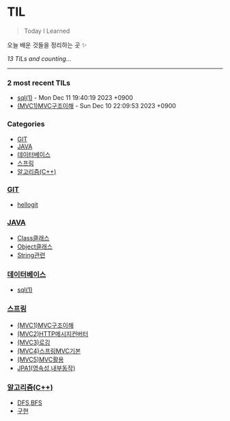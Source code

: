 # TIL
> Today I Learned

오늘 배운 것들을 정리하는 곳 ✨


_13 TILs and counting..._

---

### 2 most recent TILs

- [sql(1)](데이터베이스/sql(1).md) - Mon Dec 11 19:40:19 2023 +0900
- [(MVC1)MVC구조이해](스프링/(MVC1)MVC구조이해.md) - Sun Dec 10 22:09:53 2023 +0900

### Categories

- [GIT](#GIT)
- [JAVA](#JAVA)
- [데이터베이스](#데이터베이스)
- [스프링](#스프링)
- [알고리즘(C++)](#알고리즘(C++))

### [GIT](#GIT)
- [hellogit](GIT/hellogit.md)

### [JAVA](#JAVA)
- [Class클래스](JAVA/Class클래스.md)
- [Object클래스](JAVA/Object클래스.md)
- [String관련](JAVA/String관련.md)

### [데이터베이스](#데이터베이스)
- [sql(1)](데이터베이스/sql(1).md)

### [스프링](#스프링)
- [(MVC1)MVC구조이해](스프링/(MVC1)MVC구조이해.md)
- [(MVC2)HTTP메시지컨버터](스프링/(MVC2)HTTP메시지컨버터.md)
- [(MVC3)로깅](스프링/(MVC3)로깅.md)
- [(MVC4)스프링MVC기본](스프링/(MVC4)스프링MVC기본.md)
- [(MVC5)MVC활용](스프링/(MVC5)MVC활용.md)
- [JPA1(영속성,내부동작)](스프링/JPA1(영속성,내부동작).md)

### [알고리즘(C++)](#알고리즘(C++))
- [DFS,BFS](알고리즘(C++)/DFS,BFS.md)
- [구현](알고리즘(C++)/구현.md)


